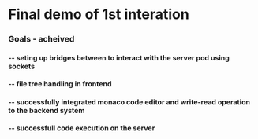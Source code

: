 # Final demo of 1st interation 

### Goals - acheived 

#### -- seting up bridges between to interact with the server pod using sockets
#### -- file tree handling in frontend 
#### -- successfully integrated monaco code editor and write-read operation to the backend system
#### -- successfull code execution on the server 